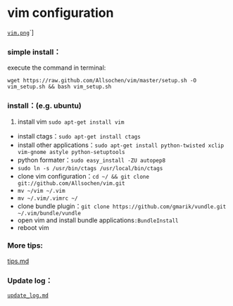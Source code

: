 # vim configuration 

[`vim.png`](vim.png)`]

### simple install：

execute the command in terminal:

`wget https://raw.github.com/Allsochen/vim/master/setup.sh -O vim_setup.sh && bash vim_setup.sh`

### install：(e.g. ubuntu)

1. install vim `sudo apt-get install vim`
- install ctags：`sudo apt-get install ctags`
- install other applications：`sudo apt-get install python-twisted xclip vim-gnome astyle python-setuptools`
- python formater：`sudo easy_install -ZU autopep8`
- `sudo ln -s /usr/bin/ctags /usr/local/bin/ctags`
- clone vim configuration：`cd ~/ && git clone git://github.com/Allsochen/vim.git`
- `mv ~/vim ~/.vim`
- `mv ~/.vim/.vimrc ~/`
- clone bundle plugin：`git clone https://github.com/gmarik/vundle.git ~/.vim/bundle/vundle`
- open vim and install bundle applications`:BundleInstall`
- reboot vim

### More tips:

[tips.md](tips.md)

### Update log：

[`update_log.md`](update_log.md)
